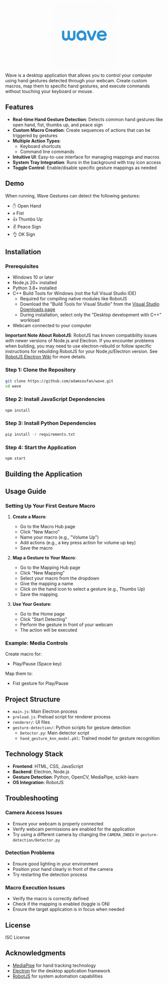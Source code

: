 <p align="center">
  <img src="renderer/assets/images/wave.png" alt="Wave Gestures Logo" width="200">
</p>


Wave is a desktop application that allows you to control your computer using hand gestures detected through your webcam. Create custom macros, map them to specific hand gestures, and execute commands without touching your keyboard or mouse.

## Features

- **Real-time Hand Gesture Detection**: Detects common hand gestures like open hand, fist, thumbs up, and peace sign
- **Custom Macro Creation**: Create sequences of actions that can be triggered by gestures
- **Multiple Action Types**:
  - Keyboard shortcuts
  - Command line commands
- **Intuitive UI**: Easy-to-use interface for managing mappings and macros
- **System Tray Integration**: Runs in the background with tray icon access
- **Toggle Control**: Enable/disable specific gesture mappings as needed

## Demo

When running, Wave Gestures can detect the following gestures:

- ✋ Open Hand
- ✊ Fist
- 👍 Thumbs Up
- ✌️ Peace Sign
- 👌 OK Sign

## Installation

### Prerequisites

- Windows 10 or later
- Node.js 20+ installed
- Python 3.8+ installed
- C++ Build Tools for Windows (not the full Visual Studio IDE)
  - Required for compiling native modules like RobotJS
  - Download the "Build Tools for Visual Studio" from the [Visual Studio Downloads page](https://visualstudio.microsoft.com/visual-cpp-build-tools/)
  - During installation, select only the "Desktop development with C++" workload
- Webcam connected to your computer

**Important Note About RobotJS**: RobotJS has known compatibility issues with newer versions of Node.js and Electron. If you encounter problems when building, you may need to use electron-rebuild or follow specific instructions for rebuilding RobotJS for your Node.js/Electron version. See [RobotJS Electron Wiki](https://github.com/octalmage/robotjs/wiki/Electron) for more details.

### Step 1: Clone the Repository

```bash
git clone https://github.com/adamsoufan/wave.git
cd wave
```

### Step 2: Install JavaScript Dependencies

```bash
npm install
```

### Step 3: Install Python Dependencies

```bash
pip install -r requirements.txt
```

### Step 4: Start the Application

```bash
npm start
```

## Building the Application

## Usage Guide

### Setting Up Your First Gesture Macro

1. **Create a Macro**:

   - Go to the Macro Hub page
   - Click "New Macro"
   - Name your macro (e.g., "Volume Up")
   - Add actions (e.g., a key press action for volume up key)
   - Save the macro

2. **Map a Gesture to Your Macro**:

   - Go to the Mapping Hub page
   - Click "New Mapping"
   - Select your macro from the dropdown
   - Give the mapping a name
   - Click on the hand icon to select a gesture (e.g., Thumbs Up)
   - Save the mapping

3. **Use Your Gesture**:
   - Go to the Home page
   - Click "Start Detecting"
   - Perform the gesture in front of your webcam
   - The action will be executed

### Example: Media Controls

Create macro for:

- Play/Pause (Space key)

Map them to:

- Fist gesture for Play/Pause

## Project Structure

- `main.js`: Main Electron process
- `preload.js`: Preload script for renderer process
- `renderer/`: UI files
- `gesture-detection/`: Python scripts for gesture detection
  - `Detector.py`: Main detector script
  - `hand_gesture_knn_model.pkl`: Trained model for gesture recognition

## Technology Stack

- **Frontend**: HTML, CSS, JavaScript
- **Backend**: Electron, Node.js
- **Gesture Detection**: Python, OpenCV, MediaPipe, scikit-learn
- **OS Integration**: RobotJS

## Troubleshooting

### Camera Access Issues

- Ensure your webcam is properly connected
- Verify webcam permissions are enabled for the application
- Try using a different camera by changing the `CAMERA_INDEX` in `gesture-detection/Detector.py`

### Detection Problems

- Ensure good lighting in your environment
- Position your hand clearly in front of the camera
- Try restarting the detection process

### Macro Execution Issues

- Verify the macro is correctly defined
- Check if the mapping is enabled (toggle is ON)
- Ensure the target application is in focus when needed

## License

ISC License

## Acknowledgments

- [MediaPipe](https://mediapipe.dev/) for hand tracking technology
- [Electron](https://www.electronjs.org/) for the desktop application framework
- [RobotJS](http://robotjs.io/) for system automation capabilities
